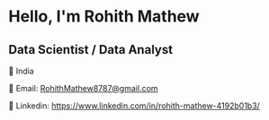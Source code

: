 # Hello, I'm Rohith Mathew
## Data Scientist / Data Analyst
📍 India 

📧 Email: RohithMathew8787@gmail.com

🔗 Linkedin: https://www.linkedin.com/in/rohith-mathew-4192b01b3/

<!--
**Rohith4453/Rohith4453** is a ✨ _special_ ✨ repository because its `README.md` (this file) appears on your GitHub profile.

Here are some ideas to get you started:

- 🔭 I’m currently working on ...
- 🌱 I’m currently learning ...
- 👯 I’m looking to collaborate on ...
- 🤔 I’m looking for help with ...
- 💬 Ask me about ...
- 📫 How to reach me: ...
- 😄 Pronouns: ...
- ⚡ Fun fact: ...
-->
